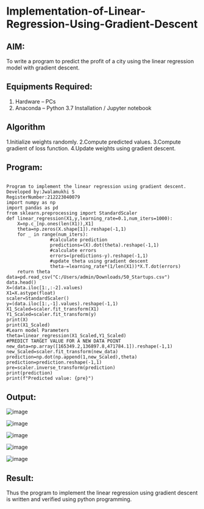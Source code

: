 # Implementation-of-Linear-Regression-Using-Gradient-Descent

## AIM:
To write a program to predict the profit of a city using the linear regression model with gradient descent.

## Equipments Required:
1. Hardware – PCs
2. Anaconda – Python 3.7 Installation / Jupyter notebook

## Algorithm
1.Initialize weights randomly. 
2.Compute predicted values. 
3.Compute gradient of loss function. 
4.Update weights using gradient descent. 

## Program:
```

Program to implement the linear regression using gradient descent.
Developed by:Jwalamukhi S 
RegisterNumber:212223040079
import numpy as np
import pandas as pd 
from sklearn.preprocessing import StandardScaler
def linear_regression(X1,y,learning_rate=0.1,num_iters=1000):
    X=np.c_[np.ones(len(X1)),X1]
    theta=np.zeros(X.shape[1]).reshape(-1,1)
    for _ in range(num_iters):
                #calculate prediction
                predictions=(X).dot(theta).reshape(-1,1)
                #calculate errors
                errors=(predictions-y).reshape(-1,1)
                #update theta using gradient descent
                theta-=learning_rate*(1/len(X1))*X.T.dot(errors)
    return theta
data=pd.read_csv("C:/Users/admin/Downloads/50_Startups.csv")
data.head()  
X=(data.iloc[1:,:-2].values)
X1=X.astype(float)
scaler=StandardScaler()
y=(data.iloc[1:,-1].values).reshape(-1,1)
X1_Scaled=scaler.fit_transform(X1)
Y1_Scaled=scaler.fit_transform(y)
print(X)
print(X1_Scaled)
#Learn model Parameters
theta=linear_regression(X1_Scaled,Y1_Scaled)
#PREDICT TARGET VALUE FOR A NEW DATA POINT
new_data=np.array([165349.2,136897.8,471784.1]).reshape(-1,1)
new_Scaled=scaler.fit_transform(new_data)
prediction=np.dot(np.append(1,new_Scaled),theta)
prediction=prediction.reshape(-1,1)
pre=scaler.inverse_transform(prediction)
print(prediction)
print(f"Predicted value: {pre}")
```

## Output:
![image](https://github.com/Jwalamukhi/Implementation-of-Linear-Regression-Using-Gradient-Descent/assets/145953628/a0138386-442d-486e-9a9f-70cfc6fabbe4)

![image](https://github.com/Jwalamukhi/Implementation-of-Linear-Regression-Using-Gradient-Descent/assets/145953628/9533464c-d63d-4a13-8d30-78a5d6a6952d)

![image](https://github.com/Jwalamukhi/Implementation-of-Linear-Regression-Using-Gradient-Descent/assets/145953628/53a0e5e1-6413-40f4-89fd-024f0ce863ba)

![image](https://github.com/Jwalamukhi/Implementation-of-Linear-Regression-Using-Gradient-Descent/assets/145953628/c2a1dd15-2a0e-4726-a6a8-c03ce9137a80)

![image](https://github.com/Jwalamukhi/Implementation-of-Linear-Regression-Using-Gradient-Descent/assets/145953628/758a524e-e2ad-457b-8b56-24158ed9017f)







## Result:
Thus the program to implement the linear regression using gradient descent is written and verified using python programming.
